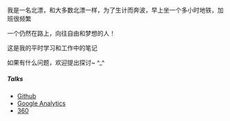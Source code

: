 

我是一名北漂，和大多数北漂一样，为了生计而奔波，早上坐一个多小时地铁，加班很频繁

一个仍然在路上，向往自由和梦想的人！

这是我的平时学习和工作中的笔记

如果有什么问题，欢迎提出探讨~ ^_^


##### Talks

- [Github](https://github.com)
- [Google Analytics](https://analytics.google.com/analytics)
- [360](https://github.com/Qihoo360)






